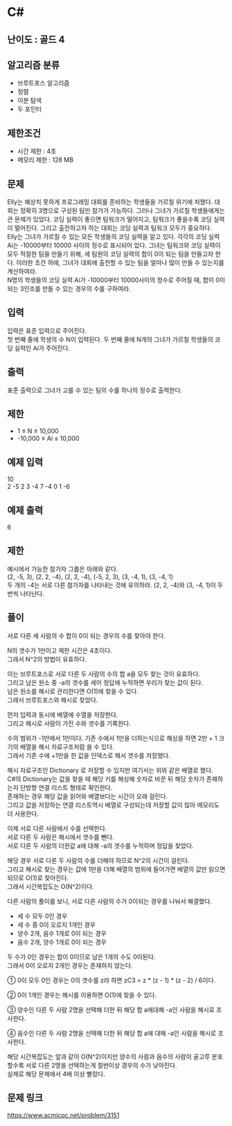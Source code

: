 # C#

## 난이도 : 골드 4

## 알고리즘 분류
  - 브루트포스 알고리즘
  - 정렬
  - 이분 탐색
  - 두 포인터

## 제한조건
  - 시간 제한 : 4초
  - 메모리 제한 : 128 MB

## 문제
Elly는 예상치 못하게 프로그래밍 대회를 준비하는 학생들을 가르칠 위기에 처했다. 대회는 정확히 3명으로 구성된 팀만 참가가 가능하다. 그러나 그녀가 가르칠 학생들에게는 큰 문제가 있었다. 코딩 실력이 좋으면 팀워크가 떨어지고, 팀워크가 좋을수록 코딩 실력이 떨어진다. 그리고 출전하고자 하는 대회는 코딩 실력과 팀워크 모두가 중요하다.<br/>
Elly는 그녀가 가르칠 수 있는 모든 학생들의 코딩 실력을 알고 있다. 각각의 코딩 실력 Ai는 -10000부터 10000 사이의 정수로 표시되어 있다. 그녀는 팀워크와 코딩 실력이 모두 적절한 팀을 만들기 위해, 세 팀원의 코딩 실력의 합이 0이 되는 팀을 만들고자 한다. 이러한 조건 하에, 그녀가 대회에 출전할 수 있는 팀을 얼마나 많이 만들 수 있는지를 계산하여라.<br/>
N명의 학생들의 코딩 실력 Ai가 -10000부터 10000사이의 정수로 주어질 때, 합이 0이 되는 3인조를 만들 수 있는 경우의 수를 구하여라.<br/>


## 입력
입력은 표준 입력으로 주어진다.<br/>
첫 번째 줄에 학생의 수 N이 입력된다. 두 번째 줄에 N개의 그녀가 가르칠 학생들의 코딩 실력인 Ai가 주어진다.<br/>


## 출력
표준 출력으로 그녀가 고를 수 있는 팀의 수를 하나의 정수로 출력한다.<br/>


## 제한
  - 1 ≤ N ≤ 10,000
  - -10,000 ≤ Ai ≤ 10,000


## 예제 입력
10<br/>
2 -5 2 3 -4 7 -4 0 1 -6<br/>


## 예제 출력
6<br/>


## 제한
예시에서 가능한 참가자 그룹은 아래와 같다.<br/>
(2, -5, 3), (2, 2, -4), (2, 2, -4), (-5, 2, 3), (3, -4, 1), (3, -4, 1)<br/>
두 개의 -4는 서로 다른 참가자를 나타내는 것에 유의하라. (2, 2, -4)와 (3, -4, 1)이 두 번씩 나타난다.<br/>


## 풀이
서로 다른 세 사람의 수 합이 0이 되는 경우의 수를 찾아야 한다.<br/>


N의 갯수가 1만이고 제한 시간은 4초이다.<br/>
그래서 N^2의 방법이 유효하다.<br/>


이는 브루트포스로 서로 다른 두 사람의 수의 합 a을 모두 찾는 것이 유효하다.<br/>
그리고 남은 원소 중 -a의 갯수를 세어 정답에 누적하면 우리가 찾는 값이 된다.<br/>
남은 원소를 해시로 관리한다면 O(1)에 찾을 수 있다.<br/>
그래서 브루트포스와 해시로 찾았다.<br/>


먼저 입력과 동시에 배열에 수열을 저장한다.<br/>
그리고 해시로 사람이 가진 수와 갯수를 기록한다.<br/>


수의 범위가 -1만에서 1만이다. 기존 수에서 1만을 더하는식으로 해싱을 하면 2만 + 1 크기의 배열을 해시 자료구조처럼 쓸 수 있다.<br/>
그래서 기존 수에 +1만을 한 값을 인덱스로 해서 갯수를 저장했다.<br/>


해시 자료구조인 Dictionary 로 저장할 수 있지만 여기서는 위와 같은 배열로 했다.<br/>
C#의 Dictionary는 값을 찾을 때 해당 키를 해싱해 숫자로 바꾼 뒤 해당 숫자가 존재하는지 단방향 연결 리스트 형태로 확인한다.<br/>
존재하는 경우 해당 값을 읽어와 배열보다는 시간이 오래 걸린다.<br/>
그리고 값을 저장하는 연결 리스트역시 배열로 구성되는데 저장할 값이 많아 메모리도 더 사용한다.<br/>


이제 서로 다른 사람에서 수를 선택한다.<br/>
서로 다른 두 사람은 해시에서 갯수를 뺀다.<br/>
서로 다른 두 사람의 더한값 a에 대해 -a의 갯수를 누적하며 정답을 찾았다.<br/>


해당 경우 서로 다른 두 사람의 수를 더해야 하므로 N^2의 시간이 걸린다.<br/>
그리고 해시로 찾는 경우는 값에 1만을 더해 배열의 범위에 들어가면 배열의 값만 읽으면 되므로 O(1)로 찾아진다.<br/>
그래서 시간복잡도는 O(N^2)이다.<br/>


다른 사람의 풀이를 보니, 서로 다른 사람의 수가 0이되는 경우를 나눠서 해결했다.<br/>


  - 세 수 모두 0인 경우
  - 세 수 중 0이 오로지 1개인 경우
  - 양수 2개, 음수 1개로 0이 되는 경우
  - 음수 2개, 양수 1개로 0이 되는 경우


두 수가 0인 경우는 합이 0이므로 남은 1개의 수도 0이된다.<br/>
그래서 0이 오로지 2개인 경우는 존재하지 않는다.<br/>


① 0이 모두 0인 경우는 0의 갯수를 z라 하면 zC3 = z * (z - 1) * (z - 2) / 6이다.<br/>


② 0이 1개인 경우는 해시를 이용하면 O(1)에 찾을 수 있다.<br/>


③ 양수인 다른 두 사람 2명을 선택해 더한 뒤 해당 합 a에대해 -a인 사람을 해시로 조사한다.<br/>


④ 음수인 다른 두 사람 2명을 선택해 더한 뒤 해당 합 a에 대해 -a인 사람을 해시로 조사한다.<br/>


해당 시간복잡도는 앞과 같이 O(N^2)이지만 양수의 사람과 음수의 사람이 골고루 분포할수록 서로 다른 2명을 선택하는게 절반이상 경우의 수가 낮아진다.<br/>
실제로 해당 문제에서 4배 이상 빨랐다.<br/>


## 문제 링크
https://www.acmicpc.net/problem/3151